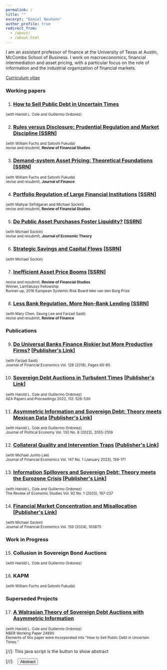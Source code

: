 ```yaml
---
permalink: /
title: ""
excerpt: "Daniel Neuhann"
author_profile: true
redirect_from: 
  - /about/
  - /about.html
---
```

I am an assistant professor of finance at the University of Texas at Austin, McCombs School of Business. I work on macroeconomics, financial intermediation and asset pricing, with a particular focus on the role of information and the industrial organization of financial markets. 

[Curriculum vitae](https://dneuhann.github.io/files/neuhann_cv.pdf)

### Working papers

1. ###  [How to Sell Public Debt in Uncertain Times](https://dneuhann.github.io/files/cno_howtosell.pdf)
<small>(with Harold L. Cole and Guillermo Ordonez)</small>  

2. ###  [Rules versus Disclosure: Prudential Regulation and Market Discipline ](https://dneuhann.github.io/files/ffn_rules.pdf) \[[SSRN](https://papers.ssrn.com/sol3/papers.cfm?abstract_id=4799706)\]
<small> (with William Fuchs and Satoshi Fukuda) </small>  
<small> revise and resubmit, **Review of Financial Studies** </small>

3. ###  [Demand-system Asset Pricing: Theoretical Foundations](https://dneuhann.github.io/files/ffn_demand.pdf) \[[SSRN](https://papers.ssrn.com/sol3/papers.cfm?abstract_id=4672473)\]
<small> (with William Fuchs and Satoshi Fukuda) </small>  
<small> revise and resubmit, **Journal of Finance** </small>

4. ###  [Portfolio Regulation of Large Financial Institutions](https://dneuhann.github.io/files/nss_portfolio.pdf) \[[SSRN](https://papers.ssrn.com/sol3/papers.cfm?abstract_id=3971043)\]  
<small> (with Mahyar Sefidgaran and Michael Sockin) </small>  
<small> revise and resubmit, **Review of Financial Studies** </small>

5. ###  [Do Public Asset Purchases Foster Liquidity?](https://dneuhann.github.io/files/ns_purchases.pdf) \[[SSRN](https://papers.ssrn.com/sol3/papers.cfm?abstract_id=4351995)\]    
<small> (with Michael Sockin) </small>  
<small> revise and resubmit, **Journal of Economic Theory** </small>



6. ###  [Strategic Savings and Capital Flows](https://dneuhann.github.io/files/ns_intl.pdf) \[[SSRN](https://papers.ssrn.com/sol3/papers.cfm?abstract_id=3971039)\]     
<small>(with Michael Sockin)</small>


7. ###  [Inefficient Asset Price Booms](https://dneuhann.github.io/files/n_booms.pdf) \[[SSRN](https://papers.ssrn.com/sol3/papers.cfm?abstract_id=3095730)\]    
<small> revise and resubmit, **Review of Financial Studies** </small>  
<small> Winner, Lamfalussy Fellowship </small>  
<small> Runner-up, 2016 European Systemic Risk Board Ieke van den Burg Prize  </small>

8. ###  [Less Bank Regulation, More Non-Bank Lending](https://dneuhann.github.io/files/cnls_nonbank.pdf) \[[SSRN](https://papers.ssrn.com/sol3/papers.cfm?abstract_id=4447765)\]  
<small> (with Mary Chen, Seung Lee and Farzad Saidi) </small>  
<small> revise and resubmit, **Review of Finance** </small>


### Publications 

9. ###  [Do Universal Banks Finance Riskier but More Productive Firms?](https://dneuhann.github.io/files/NS_ub_JFE.pdf) \[[Publisher's Link](https://www.sciencedirect.com/science/article/abs/pii/S0304405X18300254)\]  
<small> (with Farzad Saidi) </small>  
<small> Journal of Financial Economics Vol. 128 (2018), Pages 66-85</small>

10. ###  [Sovereign Debt Auctions in Turbulent Times](https://dneuhann.github.io/files/cno_turbulent_AERPP.pdf) \[[Publisher's Link](https://www.aeaweb.org/articles?id=10.1257/pandp.20221001)\]  
<small>(with Harold L. Cole and Guillermo Ordonez)</small>  
<small> AEA Papers and Proceedings 2022, 112: 526-530</small>

11. ###  [Asymmetric Information and Sovereign Debt: Theory meets Mexican Data](https://dneuhann.github.io/files/cno_mex_JPE.pdf) \[[Publisher's Link](https://www.journals.uchicago.edu/doi/abs/10.1086/720139)\]   
<small>(with Harold L. Cole and Guillermo Ordonez)</small>  
<small> Journal of Political Economy  Vol. 130 No. 8 (2022), 2055-2109</small>

12. ###  [Collateral Quality and Intervention Traps](https://dneuhann.github.io/files/ln_cqual_JFE.pdf) \[[Publisher's Link](https://www.sciencedirect.com/science/article/abs/pii/S0304405X22002252)\]     
 <small> (with Michael Junho Lee)</small>  
<small> Journal of Financial Economics  Vol. 147 No. 1 (January 2023), 159-171</small>

13. ###  [Information Spillovers and Sovereign Debt: Theory meets the Eurozone Crisis](https://dneuhann.github.io/files/cno_eurozone_restud.pdf) \[[Publisher's Link](https://academic.oup.com/restud/article-abstract/92/1/197/7681930?redirectedFrom=fulltext)\]  
<small>(with Harold L. Cole and Guillermo Ordonez)</small>  
<small> The Review of Economic Studies Vol. 92 No. 1 (2025), 197-237</small>

14. ###  [Financial Market Concentration and Misallocation](https://dneuhann.github.io/files/ns_concentration_JFE.pdf) \[[Publisher's Link](https://www.sciencedirect.com/science/article/abs/pii/S0304405X24000989)\]  
<small>(with Michael Sockin)</small>  
<small> Journal of Financial Economics Vol. 159 (2024), 103875 </small>




### Work in Progress

15. ###  Collusion in Sovereign Bond Auctions  
<small>(with Harold L. Cole and Guillermo Ordonez)</small>

16. ###  KAPM  
<small>(with William Fuchs and Satoshi Fukuda)</small>


### Superseded Projects

17. ###  [A Walrasian Theory of Sovereign Debt Auctions with Asymmetric Information](https://www.nber.org/system/files/working_papers/w24890/w24890.pdf)
<small>(with Harold L. Cole and Guillermo Ordonez)</small>  
<small> NBER Working Paper 24890 </small>  
<small> Elements of this paper were incorporated into "How to Sell Public Debt in Uncertain Times.''</small>  

[//]: This java script is the button to show abstract
<script>
 function visib(id) {
  var x = document.getElementById(id);
  if (x.style.display === "block") {
    x.style.display = "none";
  } else {
    x.style.display = "block";
  }
}
</script>

[//]:&emsp;<button onclick="visib('polariz')" class="btn btn--inverse btn--small">Abstract</button>
